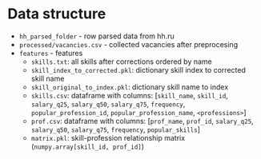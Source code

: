 # Data structure

- `hh_parsed_folder` - row parsed data from hh.ru
- `processed/vacancies.csv` - collected vacancies after preprocesing
- `features` - features
	- `skills.txt`: all skills after corrections ordered by name
	- `skill_index_to_corrected.pkl`: dictionary skill index to corrected skill name
	- `skill_original_to_index.pkl`: dictionary skill name to index
	- `skills.csv`: dataframe with columns: [`skill_name`, `skill_id`, `salary_q25`, `salary_q50`, `salary_q75`, `frequency`, `popular_profession_id`, `popular_profession_name`, `<professions>`]
	- `prof.csv`: dataframe with columns: [`prof_name`, `prof_id`, `salary_q25`, `salary_q50`, `salary_q75`, `frequency`, `popular_skills`]
	- `matrix.pkl`: skill-profession relationship matrix (`numpy.array[skill_id, prof_id]`)